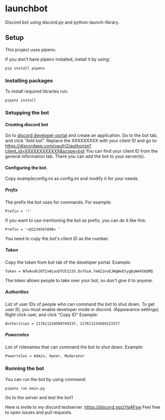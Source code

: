 # launchbot
Discord bot using discord.py and python-launch-library.


## Setup
This project uses pipenv.

If you don't have pipenv installed, install it by using:
```
pip install pipenv
```

### Installing packages

To install required libraries run:
```
pipenv install
```

### Setupping the bot

#### Creating discord bot
Go to [discord developer portal](https://discordapp.com/developers/applications/) and create an application.
Go to the bot tab, and click "Add bot".
Replace the XXXXXXXXX with your client ID and go to:
https://discordapp.com/oauth2/authorize?client_id=XXXXXXXXXXXX&scope=bot
You can find your client ID from the general information tab.
There you can add the bot to your server(s).

#### Configuring the bot.
Copy exampleconfig.ini as config.ini and modify it for your needs.

##### Prefix
The prefix the bot uses for commands.
For example:
```
Prefix = '!'
```
If you want to use mentioning the bot as prefix, you can do it like this:
```
Prefix = '<@1234567890> '
```
You need to copy the bot's client ID as the number.

##### Token
Copy the token from bot tab of the developer portal.
Example:
```
Token = NTwAsdk3OTIxNjasDfU51235.Dv7GsA.fmAI2nvEJWqWeEtygDyW4456EMQ
```
The token allows people to take over your bot, so don't give it to anyone.

##### Authorities
List of user IDs of people who can command the bot to shut down.
To get user ID, you must enable developer mode in discord. (Appearance settings)
Right click user, and click "Copy ID"
Example:
```
Authorities = 217611234569749337, 217611234569123377
```

##### Powerroles
List of rolenames that can command the bot to shut down.
Example:
```
Powerroles = Admin, Owner, Moderator
```

### Running the bot
You can run the bot by using command:
```
pipenv run main.py
```
Go to the server and test the bot1


Here is invite to my discord testserver.
https://discord.gg/zYpAFsw
Feel free to open issues and pull requests.
